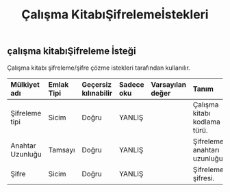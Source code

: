 ﻿---
title: Çalışma KitabıŞifrelemeİstekleri
second_title: Aspose.Cells Cloud Documen
type: docs
url: /tr/specification/model/workbookencryptionrequest/
description: "Aspose.Cells Bulut modeli spesifikasyonu: WorkbookEncryptionRequest. Açma, oluşturma, düzenleme, bölme, birleştirme, karşılaştırma ve dönüştürme gibi özelliklerle Excel ve diğer elektronik tablo belgelerini zahmetsizce yönetin"
kwords: Excel, Office, Elektronik Tablo, Cloud REST API, WorkbookEncryptionRequest
weight: 50
---
## **çalışma kitabıŞifreleme İsteği**

 Çalışma kitabı şifreleme/şifre çözme istekleri tarafından kullanılır.

| Mülkiyet adı| Emlak Tipi| Geçersiz kılınabilir| Sadece oku| Varsayılan değer| Tanım|
|:- |:- |:- |:- |:- |:- |
| Şifreleme tipi| Sicim| Doğru| YANLIŞ|| Çalışma kitabı kodlama türü.|
| Anahtar Uzunluğu| Tamsayı| Doğru| YANLIŞ|| Şifreleme anahtarı uzunluğu.|
| Şifre| Sicim| Doğru| YANLIŞ|| Şifreleme şifresi.|

